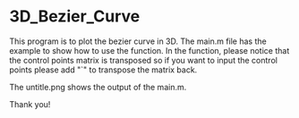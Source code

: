 # 3D_Bezier_Curve

This program is to plot the bezier curve in 3D. The main.m file has the example to show how to use the function. In the function, please notice that the control points matrix is transposed so if you want to input the control points please add "`" to transpose the matrix back.

The untitle.png shows the output of the main.m.

Thank you!

